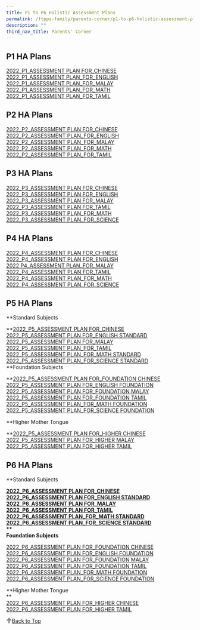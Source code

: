 ```yaml
---
title: P1 to P6 Holistic Assessment Plans
permalink: /ftpps-family/parents-corner/p1-to-p6-holistic-assessment-plans/
description: ""
third_nav_title: Parents' Corner
---
```

P1 HA Plans
-----------

[2022\_P1\_ASSESSMENT PLAN FOR\_CHINESE](https://firsttoapayohpri.moe.edu.sg/qql/slot/u735/Holistic%20Assessment/P1/2022_P1_ASSESSMENT%20PLAN%20FOR_CHINESE.pdf)  
[2022\_P1\_ASSESSMENT PLAN\_FOR\_ENGLISH](https://firsttoapayohpri.moe.edu.sg/qql/slot/u735/Holistic%20Assessment/P1/2022_P1_ASSESSMENT%20PLAN_FOR_ENGLISH.pdf)  
[2022\_P1\_ASSESSMENT PLAN\_FOR\_MALAY](https://firsttoapayohpri.moe.edu.sg/qql/slot/u735/Holistic%20Assessment/P1/2022_P1_ASSESSMENT%20PLAN_FOR_MALAY.pdf)  
[2022\_P1\_ASSESSMENT PLAN\_FOR\_MATH](https://firsttoapayohpri.moe.edu.sg/qql/slot/u735/Holistic%20Assessment/P1/2022_P1_ASSESSMENT%20PLAN_FOR_MATH.pdf)  
[2022\_P1\_ASSESSMENT PLAN\_FOR\_TAMIL](https://firsttoapayohpri.moe.edu.sg/qql/slot/u735/Holistic%20Assessment/P1/2022_P1_ASSESSMENT%20PLAN_FOR_TAMIL.pdf)  

P2 HA Plans
-----------

[2022\_P2\_ASSESSMENT PLAN FOR\_CHINESE](https://firsttoapayohpri.moe.edu.sg/qql/slot/u735/Holistic%20Assessment/P2/2022_P2_ASSESSMENT%20PLAN%20FOR_CHINESE.pdf)  
[2022\_P2\_ASSESSMENT PLAN\_FOR\_ENGLISH](https://firsttoapayohpri.moe.edu.sg/qql/slot/u735/Holistic%20Assessment/P2/2022_P2_ASSESSMENT%20PLAN_FOR_ENGLISH.pdf)  
[2022\_P2\_ASSESSMENT PLAN\_FOR\_MALAY](https://firsttoapayohpri.moe.edu.sg/qql/slot/u735/Holistic%20Assessment/P2/2022_P2_ASSESSMENT%20PLAN_FOR_MALAY.pdf)  
[2022\_P2\_ASSESSMENT PLAN\_FOR\_MATH](https://firsttoapayohpri.moe.edu.sg/qql/slot/u735/Holistic%20Assessment/P2/2022_P2_ASSESSMENT%20PLAN_FOR_MATH.pdf)  
[2022\_P2\_ASSESSMENT PLAN\_FOR\_TAMIL](https://firsttoapayohpri.moe.edu.sg/qql/slot/u735/Holistic%20Assessment/P2/2022_P2_ASSESSMENT%20PLAN_FOR_TAMIL.pdf)  

P3 HA Plans
-----------

[2022\_P3\_ASSESSMENT PLAN FOR\_CHINESE](https://firsttoapayohpri.moe.edu.sg/qql/slot/u735/Holistic%20Assessment/P3/2022_P3_ASSESSMENT%20PLAN%20FOR_CHINESE.pdf)  
[2022\_P3\_ASSESSMENT PLAN FOR\_ENGLISH](https://firsttoapayohpri.moe.edu.sg/qql/slot/u735/Holistic%20Assessment/P3/2022_P3_ASSESSMENT%20PLAN%20FOR_ENGLISH.pdf)  
[2022\_P3\_ASSESSMENT PLAN FOR\_MALAY](https://firsttoapayohpri.moe.edu.sg/qql/slot/u735/Holistic%20Assessment/P3/2022_P3_ASSESSMENT%20PLAN%20FOR_MALAY.pdf)  
[2022\_P3\_ASSESSMENT PLAN FOR\_TAMIL](https://firsttoapayohpri.moe.edu.sg/qql/slot/u735/Holistic%20Assessment/P3/2022_P3_ASSESSMENT%20PLAN%20FOR_TAMIL.pdf)  
[2022\_P3\_ASSESSMENT PLAN\_FOR\_MATH](https://firsttoapayohpri.moe.edu.sg/qql/slot/u735/Holistic%20Assessment/P3/2022_P3_ASSESSMENT%20PLAN_FOR_MATH.pdf)  
[2022\_P3\_ASSESSMENT PLAN\_FOR\_SCIENCE](https://firsttoapayohpri.moe.edu.sg/qql/slot/u735/Holistic%20Assessment/P3/2022_P3_ASSESSMENT%20PLAN_FOR_SCIENCE.pdf)  

P4 HA Plans
-----------

[2022\_P4\_ASSESSMENT PLAN FOR\_CHINESE](https://firsttoapayohpri.moe.edu.sg/qql/slot/u735/Holistic%20Assessment/P4/2022_P4_ASSESSMENT%20PLAN%20FOR_CHINESE.pdf)  
[2022\_P4\_ASSESSMENT PLAN FOR\_ENGLISH](https://firsttoapayohpri.moe.edu.sg/qql/slot/u735/Holistic%20Assessment/P4/2022_P4_ASSESSMENT%20PLAN%20FOR_ENGLISH.pdf)  
[2022 P4\_ASSESSMENT PLAN\_FOR\_MALAY](https://firsttoapayohpri.moe.edu.sg/qql/slot/u735/Holistic%20Assessment/P4/2022%20P4_ASSESSMENT%20PLAN_FOR_MALAY.pdf)  
[2022\_P4\_ASSESSMENT PLAN FOR\_TAMIL](https://firsttoapayohpri.moe.edu.sg/qql/slot/u735/Holistic%20Assessment/P4/2022_P4_ASSESSMENT%20PLAN%20FOR_TAMIL.pdf)  
[2022\_P4\_ASSESSMENT PLAN\_FOR\_MATH](https://firsttoapayohpri.moe.edu.sg/qql/slot/u735/Holistic%20Assessment/P4/2022_P4_ASSESSMENT%20PLAN_FOR_MATH.pdf)  
[2022\_P4\_ASSESSMENT PLAN\_FOR\_SCIENCE](https://firsttoapayohpri.moe.edu.sg/qql/slot/u735/Holistic%20Assessment/P4/2022_P4_ASSESSMENT%20PLAN_FOR_SCIENCE.pdf)  

P5 HA Plans
-----------

**Standard Subjects  
  
**[2022\_P5\_ASSESSMENT PLAN FOR\_CHINESE](https://firsttoapayohpri.moe.edu.sg/qql/slot/u735/Holistic%20Assessment/P5/Standard%20Subjects/2022_P5_ASSESSMENT%20PLAN%20FOR_CHINESE.pdf)  
[2022\_P5\_ASSESSMENT PLAN FOR\_ENGLISH STANDARD](https://firsttoapayohpri.moe.edu.sg/qql/slot/u735/Holistic%20Assessment/P5/Standard%20Subjects/2022_P5_ASSESSMENT%20PLAN%20FOR_ENGLISH%20STANDARD.pdf)  
[2022\_P5\_ASSESSMENT PLAN FOR\_MALAY](https://firsttoapayohpri.moe.edu.sg/qql/slot/u735/Holistic%20Assessment/P5/Standard%20Subjects/2022_P5_ASSESSMENT%20PLAN%20FOR_MALAY.pdf)  
[2022\_P5\_ASSESSMENT PLAN\_FOR\_TAMIL](https://firsttoapayohpri.moe.edu.sg/qql/slot/u735/Holistic%20Assessment/P5/Standard%20Subjects/2022_P5_ASSESSMENT%20PLAN_FOR_TAMIL.pdf)  
[2022\_P5\_ASSESSMENT PLAN\_FOR\_MATH STANDARD](https://firsttoapayohpri.moe.edu.sg/qql/slot/u735/Holistic%20Assessment/P5/Standard%20Subjects/2022_P5_ASSESSMENT%20PLAN_FOR_MATH%20STANDARD.pdf)  
[2022\_P5\_ASSESSMENT PLAN\_FOR\_SCIENCE STANDARD](https://firsttoapayohpri.moe.edu.sg/qql/slot/u735/Holistic%20Assessment/P5/Standard%20Subjects/2022_P5_ASSESSMENT%20PLAN_FOR_SCIENCE%20STANDARD.pdf)  
**Foundation Subjects  
  
**[2022\_P5\_ASSESSMENT PLAN FOR\_FOUNDATION CHINESE](https://firsttoapayohpri.moe.edu.sg/qql/slot/u735/Holistic%20Assessment/P5/Foundation%20Subjects/2022_P5_ASSESSMENT%20PLAN%20FOR_FOUNDATION%20CHINESE.pdf)  
[2022\_P5\_ASSESSMENT PLAN FOR\_ENGLISH FOUNDATION](https://firsttoapayohpri.moe.edu.sg/qql/slot/u735/Holistic%20Assessment/P5/Foundation%20Subjects/2022_P5_ASSESSMENT%20PLAN%20FOR_ENGLISH%20FOUNDATION.pdf)  
[2022\_P5\_ASSESSMENT PLAN FOR\_FOUNDATION MALAY](https://firsttoapayohpri.moe.edu.sg/qql/slot/u735/Holistic%20Assessment/P5/Foundation%20Subjects/2022_P5_ASSESSMENT%20PLAN%20FOR_FOUNDATION%20MALAY.pdf)  
[2022\_P5\_ASSESSMENT PLAN FOR\_FOUNDATION TAMIL](https://firsttoapayohpri.moe.edu.sg/qql/slot/u735/Holistic%20Assessment/P5/Foundation%20Subjects/2022_P5_ASSESSMENT%20PLAN%20FOR_FOUNDATION%20TAMIL.pdf)  
[2022\_P5\_ASSESSMENT PLAN\_FOR\_MATH FOUNDATION](https://firsttoapayohpri.moe.edu.sg/qql/slot/u735/Holistic%20Assessment/P5/Foundation%20Subjects/2022_P5_ASSESSMENT%20PLAN_FOR_MATH%20FOUNDATION.pdf)  
[2022\_P5\_ASSESSMENT PLAN\_FOR\_SCIENCE FOUNDATION](https://firsttoapayohpri.moe.edu.sg/qql/slot/u735/Holistic%20Assessment/P5/Foundation%20Subjects/2022_P5_ASSESSMENT%20PLAN_FOR_SCIENCE%20FOUNDATION.pdf)  
  
**Higher Mother Tongue  
  
**[2022\_P5\_ASSESSMENT PLAN FOR\_HIGHER CHINESE](https://firsttoapayohpri.moe.edu.sg/qql/slot/u735/Holistic%20Assessment/P5/Higher%20Mother%20Tongue/2022_P5_ASSESSMENT%20PLAN%20FOR_HIGHER%20CHINESE.pdf)  
[2022\_P5\_ASSESSMENT PLAN FOR\_HIGHER MALAY](https://firsttoapayohpri.moe.edu.sg/qql/slot/u735/Holistic%20Assessment/P5/Higher%20Mother%20Tongue/2022_P5_ASSESSMENT%20PLAN%20FOR_HIGHER%20MALAY.pdf)  
[2022\_P5\_ASSESSMENT PLAN FOR\_HIGHER TAMIL](https://firsttoapayohpri.moe.edu.sg/qql/slot/u735/Holistic%20Assessment/P5/Higher%20Mother%20Tongue/2022_P5_ASSESSMENT%20PLAN%20FOR_HIGHER%20TAMIL.pdf)  

P6 HA Plans
-----------

**Standard Subjects  
  
**[2022\_P6\_ASSESSMENT PLAN FOR\_CHINESE](https://firsttoapayohpri.moe.edu.sg/qql/slot/u735/Holistic%20Assessment/P6/Standard%20Subjects/2022_P6_ASSESSMENT%20PLAN%20FOR_CHINESE.pdf)  
[2022\_P6\_ASSESSMENT PLAN FOR\_ENGLISH STANDARD](https://firsttoapayohpri.moe.edu.sg/qql/slot/u735/Holistic%20Assessment/P6/Standard%20Subjects/2022_P6_ASSESSMENT%20PLAN%20FOR_ENGLISH%20STANDARD.pdf)  
[2022\_P6\_ASSESSMENT PLAN FOR\_MALAY](https://firsttoapayohpri.moe.edu.sg/qql/slot/u735/Holistic%20Assessment/P6/Standard%20Subjects/2022_P6_ASSESSMENT%20PLAN%20FOR_MALAY.pdf)  
[2022\_P6\_ASSESSMENT PLAN FOR\_TAMIL](https://firsttoapayohpri.moe.edu.sg/qql/slot/u735/Holistic%20Assessment/P6/Standard%20Subjects/2022_P6_ASSESSMENT%20PLAN%20FOR_TAMIL.pdf)  
[2022\_P6\_ASSESSMENT PLAN\_FOR\_MATH STANDARD](https://firsttoapayohpri.moe.edu.sg/qql/slot/u735/Holistic%20Assessment/P6/Standard%20Subjects/2022_P6_ASSESSMENT%20PLAN_FOR_MATH%20STANDARD.pdf)  
[2022\_P6\_ASSESSMENT PLAN\_FOR\_SCIENCE STANDARD](https://firsttoapayohpri.moe.edu.sg/qql/slot/u735/Holistic%20Assessment/P6/Standard%20Subjects/2022_P6_ASSESSMENT%20PLAN_FOR_SCIENCE%20STANDARD.pdf)  
**  
Foundation Subjects**  
  
[2022\_P6\_ASSESSMENT PLAN FOR\_FOUNDATION CHINESE](https://firsttoapayohpri.moe.edu.sg/qql/slot/u735/Holistic%20Assessment/P6/Foundation%20Subjects/2022_P6_ASSESSMENT%20PLAN%20FOR_FOUNDATION%20CHINESE.pdf)  
[2022\_P6\_ASSESSMENT PLAN FOR\_ENGLISH FOUNDATION](https://firsttoapayohpri.moe.edu.sg/qql/slot/u735/Holistic%20Assessment/P6/Foundation%20Subjects/2022_P6_ASSESSMENT%20PLAN%20FOR_ENGLISH%20FOUNDATION.pdf)  
[2022\_P6\_ASSESSMENT PLAN FOR\_FOUNDATION MALAY](https://firsttoapayohpri.moe.edu.sg/qql/slot/u735/Holistic%20Assessment/P6/Foundation%20Subjects/2022_P6_ASSESSMENT%20PLAN%20FOR_FOUNDATION%20MALAY.pdf)  
[2022\_P6\_ASSESSMENT PLAN FOR\_FOUNDATION TAMIL](https://firsttoapayohpri.moe.edu.sg/qql/slot/u735/Holistic%20Assessment/P6/Foundation%20Subjects/2022_P6_ASSESSMENT%20PLAN%20FOR_FOUNDATION%20TAMIL.pdf)  
[2022\_P6\_ASSESSMENT PLAN\_FOR\_MATH FOUNDATION](https://firsttoapayohpri.moe.edu.sg/qql/slot/u735/Holistic%20Assessment/P6/Foundation%20Subjects/2022_P6_ASSESSMENT%20PLAN_FOR_MATH%20FOUNDATION.pdf)  
[2022\_P6\_ASSESSMENT PLAN\_FOR\_SCIENCE FOUNDATION](https://firsttoapayohpri.moe.edu.sg/qql/slot/u735/Holistic%20Assessment/P6/Foundation%20Subjects/2022_P6_ASSESSMENT%20PLAN_FOR_SCIENCE%20FOUNDATION.pdf)  
  
**Higher Mother Tongue  
**  
[2022\_P6\_ASSESSMENT PLAN FOR\_HIGHER CHINESE](https://firsttoapayohpri.moe.edu.sg/qql/slot/u735/Holistic%20Assessment/P6/Higher%20Mother%20Tongue/2022_P6_ASSESSMENT%20PLAN%20FOR_HIGHER%20CHINESE.pdf)  
[2022\_P6\_ASSESSMENT PLAN FOR\_HIGHER TAMIL](https://firsttoapayohpri.moe.edu.sg/qql/slot/u735/Holistic%20Assessment/P6/Higher%20Mother%20Tongue/2022_P6_ASSESSMENT%20PLAN%20FOR_HIGHER%20TAMIL.pdf)

<a href="/ftpps-family/parents-corner/p1-to-p6-holistic-assessment-plans#lo_main">
	 <img src="/images/arrow-up.png" style="width:3%" align="left"/> Back to Top
</a>
